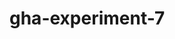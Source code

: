 # gha-experiment-7
   


















  











































 





  



  





















    







  

  






